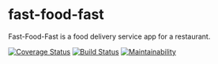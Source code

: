 # fast-food-fast

Fast-Food-Fast​ is a food delivery service app for a restaurant.

[![Coverage Status](https://coveralls.io/repos/github/AwaMelvine/fast-food-fast/badge.svg?branch=orders)](https://coveralls.io/github/AwaMelvine/fast-food-fast?branch=orders)
[![Build Status](https://travis-ci.com/AwaMelvine/fast-food-fast.svg?branch=orders)](https://travis-ci.com/AwaMelvine/fast-food-fast)
[![Maintainability](https://api.codeclimate.com/v1/badges/e2164d7c8ac20aa53652/maintainability)](https://codeclimate.com/github/AwaMelvine/fast-food-fast/maintainability)
